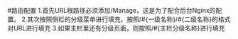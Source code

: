 #路由配置
1.首先URL根路径必须添加/Manage，这是为了配合后台Nginx的配置。
2.其次按照侧栏的分级菜单进行填充，按照/#{一级名称}/#{二级名称}的格式对URL进行填充
3.如果主栏里还有分级页面，则按照/#{主栏分级名称}进行填充
